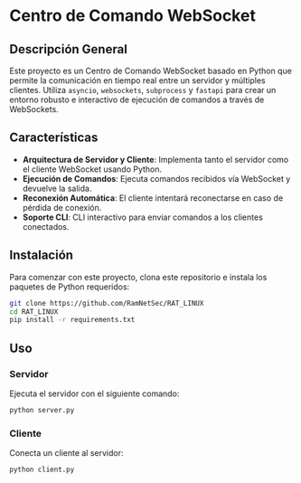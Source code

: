 # Centro de Comando WebSocket

## Descripción General

Este proyecto es un Centro de Comando WebSocket basado en Python que permite la comunicación en tiempo real entre un servidor y múltiples clientes. Utiliza `asyncio`, `websockets`, `subprocess` y `fastapi` para crear un entorno robusto e interactivo de ejecución de comandos a través de WebSockets.

## Características

- **Arquitectura de Servidor y Cliente**: Implementa tanto el servidor como el cliente WebSocket usando Python.
- **Ejecución de Comandos**: Ejecuta comandos recibidos vía WebSocket y devuelve la salida.
- **Reconexión Automática**: El cliente intentará reconectarse en caso de pérdida de conexión.
- **Soporte CLI**: CLI interactivo para enviar comandos a los clientes conectados.

## Instalación

Para comenzar con este proyecto, clona este repositorio e instala los paquetes de Python requeridos:

```bash
git clone https://github.com/RamNetSec/RAT_LINUX
cd RAT_LINUX
pip install -r requirements.txt
```


## Uso

### Servidor

Ejecuta el servidor con el siguiente comando:

```bash
python server.py
```

### Cliente

Conecta un cliente al servidor:

```bash
python client.py
```